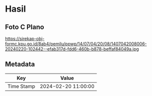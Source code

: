 # Hasil

## Foto C Plano

https://sirekap-obj-formc.kpu.go.id/8ab4/pemilu/ppwp/14/07/04/20/08/1407042008006-20240220-102442--efab317d-fdd6-460b-b878-beffaf84049a.jpg


## Metadata

| Key        | Value               |
| ---------- | ------------------- |
| Time Stamp | 2024-02-20 11:00:00 |



